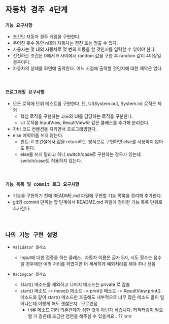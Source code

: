 # `자동차 경주 4단계`

### `기능 요구사항`

- 초간단 자동차 경주 게임을 구현한다.
- 주어진 횟수 동안 n대의 자동차는 전진 또는 멈출 수 있다.
- 사용자는 몇 대의 자동차로 몇 번의 이동을 할 것인지를 입력할 수 있어야 한다.
- 전진하는 조건은 0에서 9 사이에서 random 값을 구한 후 random 값이 4이상일 경우이다.
- 자동차의 상태를 화면에 출력한다. 어느 시점에 출력할 것인지에 대한 제약은 없다.

<br>

### `프로그래밍 요구사항`

- 모든 로직에 단위 테스트를 구현한다. 단, UI(System.out, System.in) 로직은 제외
    - 핵심 로직을 구현하는 코드와 UI를 담당하는 로직을 구분한다.
    - UI 로직을 InputView, ResultView와 같은 클래스를 추가해 분리한다.
- 자바 코드 컨벤션을 지키면서 프로그래밍한다.
- else 예약어를 쓰지 않는다.
    - 힌트: if 조건절에서 값을 return하는 방식으로 구현하면 else를 사용하지 않아도 된다.
    - else를 쓰지 말라고 하니 switch/case로 구현하는 경우가 있는데 switch/case도 허용하지 않는다.

<br>

### `기능 목록 및 commit 로그 요구사항`

- 기능을 구현하기 전에 README.md 파일에 구현할 기능 목록을 정리해 추가한다.
- git의 commit 단위는 앞 단계에서 README.md 파일에 정리한 기능 목록 단위로 추가한다.

<br>

## `나의 기능 구현 설명`

- `Validator 클래스`
    - Input에 대한 검증을 하는 클래스..  자동차 이름은 글자 5자, 시도 횟수는 음수일 경우에만 예외 처리를 하였지만 더 세세하게 예외처리를 해야 하나 싶음

- `RacingCar 클래스`
    - start() 메소드를 제외하고 나머지 메소드는 private 로 감춤
    - start() 메소드 -> move() 메소드 -> print() 메소드 -> ResultView.print() 메소드와 같이 start() 메소드만 호출해도 내부적으로 너무 많은 메소드 콜이 일어나는데 이렇게 해도 괜찮은지.. 모르겠음
        - 너무 메소드 끼리 의존관계가 심한 것이 아닌가 싶습니다. 리팩터링이 필요할 거 같은데 조금만 첨언을 해주실 수 있을까요.. ?? ㅠㅠ
        

   